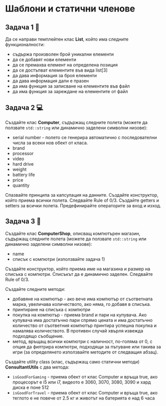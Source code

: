 # Шаблони и статични членове

## Задача 1 :page_with_curl:
Да се направи темплейтен клас __List__, който има следните функционалности:

* съдържа произволен брой уникални елементи
* да се добавят нови елементи
* да се премахва елемент на определена позиция
* да се достъпват елементите във вида list[3]
* да дава информация за броя елементи
* да дава информация дали е празен
* да има функция за записване на елементите във файл
* да има функция за зареждане на елементите от файл

## Задача 2 :computer:
Създайте клас __Computer__, съдържащ следните полета (можете да ползвате `std::string` или динамично заделени символни низове):
- serial number - полето се генерира автоматично с последователни числа за всеки нов обект от класа.
- brand
- processor
- video
- hard drive
- weight
- battery life
- price
- quantity

Спазвайте принципа за капсулация на данните. Създайте конструктор, който приема всички полета. Следвайте Rule of 0/3. Създайте getters и setters за всички полета. Предефинирайте операторите за вход и изход.

## Задача 3 :department_store:
Създайте клас __ComputerShop__, описващ компютърен магазин, съдържащ следните полета (можете да ползвате `std::string` или динамично заделени символни низове):
- name
- списък с компютри (използвайте задача 1)

Създайте конструктор, който приема име на магазина и размер на списъка с компютри. Списъкът да е динамично заделен. Следвайте Rule of 0/3.

Създайте следните методи:  
- добавяне на компютър - ако вече има компютър от съответната марка, увеличава количеството, ако няма, го добавя в списъка.
- принтиране на списъка с компютри
- покупка на компютър - приема brand и пари на купувача. Ако купувача има достатъчно пари спрямо цената и има достатъчно количество от съответния компютър принтира успешна покупка и намалява количеството. В противен случай хвърля извежда подходящо съобщение.
- метод, връщащ всички компютри с наличност, по-голяма от 0, с опция да филтрира компютри, подходящи за пътуване или такива за игри (за определянето използвайте методите от следващия абзац).   

Създайте utility class (клас, съдържащ само статични методи) __ConsultantUtils__ с два метода:
- `isGoodForGaming` - приема обект от клас Computer и връща true, ако процесорът е i5 или i7, видеото е 3060, 3070, 3080, 3090 и хард диска е поне 512
- `isGoodForTravel` - приема обект от клас Computer и връща true, ако теглото е не повече от 2.5 кг и животът на батерията е над 6 часа